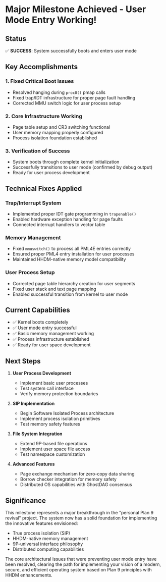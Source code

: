 # Major Milestone Achieved - User Mode Entry Working!

## Status
✅ **SUCCESS**: System successfully boots and enters user mode

## Key Accomplishments

### 1. Fixed Critical Boot Issues
- Resolved hanging during `proc0()` pmap calls
- Fixed trap/IDT infrastructure for proper page fault handling
- Corrected MMU switch logic for user process setup

### 2. Core Infrastructure Working
- Page table setup and CR3 switching functional
- User memory mapping properly configured
- Process isolation foundation established

### 3. Verification of Success
- System boots through complete kernel initialization
- Successfully transitions to user mode (confirmed by debug output)
- Ready for user process development

## Technical Fixes Applied

### Trap/Interrupt System
- Implemented proper IDT gate programming in `trapenable()`
- Enabled hardware exception handling for page faults
- Connected interrupt handlers to vector table

### Memory Management
- Fixed `mmuswitch()` to process all PML4E entries correctly
- Ensured proper PML4 entry installation for user processes
- Maintained HHDM-native memory model compatibility

### User Process Setup
- Corrected page table hierarchy creation for user segments
- Fixed user stack and text page mapping
- Enabled successful transition from kernel to user mode

## Current Capabilities

- ✅ Kernel boots completely
- ✅ User mode entry successful
- ✅ Basic memory management working
- ✅ Process infrastructure established
- ✅ Ready for user space development

## Next Steps

1. **User Process Development**
   - Implement basic user processes
   - Test system call interface
   - Verify memory protection boundaries

2. **SIP Implementation**
   - Begin Software Isolated Process architecture
   - Implement process isolation primitives
   - Test memory safety features

3. **File System Integration**
   - Extend 9P-based file operations
   - Implement user space file access
   - Test namespace customization

4. **Advanced Features**
   - Page exchange mechanism for zero-copy data sharing
   - Borrow checker integration for memory safety
   - Distributed OS capabilities with GhostDAG consensus

## Significance

This milestone represents a major breakthrough in the "personal Plan 9 revival" project. The system now has a solid foundation for implementing the innovative features envisioned:

- True process isolation (SIP)
- HHDM-native memory management
- 9P-universal interface philosophy
- Distributed computing capabilities

The core architectural issues that were preventing user mode entry have been resolved, clearing the path for implementing your vision of a modern, secure, and efficient operating system based on Plan 9 principles with HHDM enhancements.